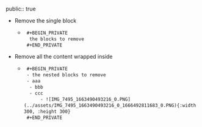 public:: true

- Remove the single block
	- ```
	   #+BEGIN_PRIVATE
	    the blocks to remove
	   #+END_PRIVATE
	   ```
- Remove all the content wrapped inside
	- ```
	   #+BEGIN_PRIVATE
	   - the nested blocks to remove  
	   - aaa  
	   	- bbb  
	   	- ccc  
	   		- ![IMG_7495_1663490493216_0.PNG](../assets/IMG_7495_1663490493216_0_1666492811683_0.PNG){:width 300, :height 300}  
	   #+END_PRIVATE
	   ```